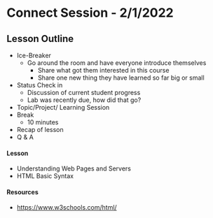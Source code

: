 # Connect Session - 2/1/2022

## Lesson Outline

  * Ice-Breaker
    * Go around the room and have everyone introduce themselves
      * Share what got them interested in this course
      * Share one new thing they have learned so far big or small
  * Status Check in
    * Discussion of current student progress
    * Lab was recently due, how did that go?
  * Topic/Project/ Learning Session
  * Break
    * 10 minutes
  * Recap of lesson
  * Q & A

#### Lesson

  * Understanding Web Pages and Servers
  * HTML Basic Syntax

#### Resources

  * https://www.w3schools.com/html/
